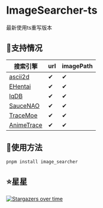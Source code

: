 # ImageSearcher-ts

最新使用ts重写版本

## 🚀支持情况

| 搜索引擎                             | url | imagePath |
| ------------------------------------ | --- | --------- |
| [ascii2d](https://ascii2d.net/)      | ✔   | ✔         |
| [EHentai](https://e-hentai.org)      | ✔   | ✔         |
| [IqDB](https://iqdb.org/)            | ✔   | ✔         |
| [SauceNAO](https://saucenao.com)     | ✔   | ✔         |
| [TraceMoe](https://trace.moe/)       | ✔   | ✔         |
| [AnimeTrace](https://ai.animedb.cn/) | ✔   | ✔         |

## 🎉使用方法

~~~sh
pnpm install image_searcher
~~~

## ⭐星星

[![Stargazers over time](https://starchart.cc/huankong233/ImageSearcher-ts.svg)](https://starchart.cc/huankong233/ImageSearcher-ts)
